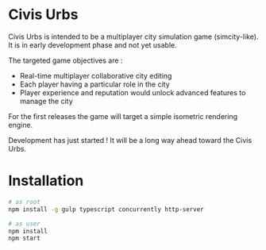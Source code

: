 # Civis Urbs

Civis Urbs is intended to be a multiplayer city simulation game (simcity-like).  
It is in early development phase and not yet usable.  

The targeted game objectives are :
  - Real-time multiplayer collaborative city editing
  - Each player having a particular role in the city
  - Player experience and reputation would unlock advanced features to manage the city

For the first releases the game will target a simple isometric rendering engine.

Development has just started ! It will be a long way ahead toward the Civis Urbs.

# Installation

```sh
# as root
npm install -g gulp typescript concurrently http-server
```

```sh
# as user
npm install
npm start
```
